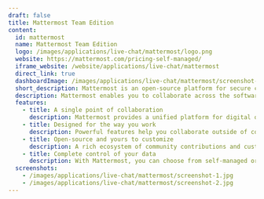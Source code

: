 ```yaml
---
draft: false
title: Mattermost Team Edition
content:
  id: mattermost
  name: Mattermost Team Edition
  logo: /images/applications/live-chat/mattermost/logo.png
  website: https://mattermost.com/pricing-self-managed/
  iframe_website: /website/applications/live-chat/mattermost
  direct_link: true
  dashboardImage: /images/applications/live-chat/mattermost/screenshot-1.jpg
  short_description: Mattermost is an open-source platform for secure collaboration across the entire software development lifecycle.
  description: Mattermost enables you to collaborate across the software development lifecycle. It provides a shared set of platform services and a powerful UI structured around channel-based communications, checklist-based process automation, and card-based task and project management. You can choose from self-managed or secure cloud deployment options that give you the controls you need, when you need them.
  features:
    - title: A single point of collaboration
      description: Mattermost provides a unified platform for digital operations so you can bring together into one place your team communication, task and project management, and workflow orchestration.
    - title: Designed for the way you work
      description: Powerful features help you collaborate outside of code whether you are planning sprints or managing incidents and support escalations.
    - title: Open-source and yours to customize
      description: A rich ecosystem of community contributions and customizations means you can work the way you want and do your own customization.
    - title: Complete control of your data
      description: With Mattermost, you can choose from self-managed or secure cloud deployment options that meet your security and compliance needs.
  screenshots:
    - /images/applications/live-chat/mattermost/screenshot-1.jpg
    - /images/applications/live-chat/mattermost/screenshot-2.jpg
---
```


